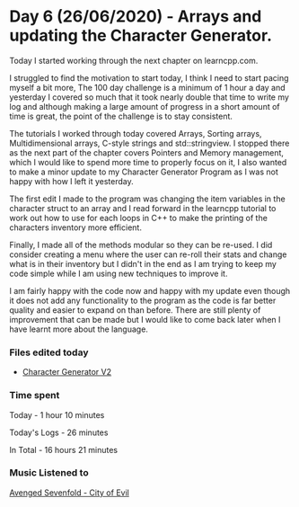 # Day 6 (26/06/2020) - Arrays and updating the Character Generator.
Today I started working through the next chapter on learncpp.com.

I struggled to find the motivation to start today, I think I need to start pacing myself a bit more, The 100 day challenge is a minimum of 1 hour a day and yesterday I covered so much that it took nearly double that time to write my log and although making a large amount of progress in a short amount of time is great, the point of the challenge is to stay consistent.

The tutorials I worked through today covered Arrays, Sorting arrays, Multidimensional arrays, C-style strings and std::stringview. I stopped there as the next part of the chapter covers Pointers and Memory management, which I would like to spend more time to properly focus on it, I also wanted to make a minor update to my Character Generator Program as I was not happy with how I left it yesterday.

The first edit I made to the program was changing the item variables in the character struct to an array and I read forward in the learncpp tutorial to work out how to use for each loops in C++ to make the printing of the characters inventory more efficient.

Finally, I made all of the methods modular so they can be re-used. I did consider creating a menu where the user can re-roll their stats and change what is in their inventory but I didn't in the end as I am trying to keep my code simple while I am using new techniques to improve it.

I am fairly happy with the code now and happy with my update even though it does not add any functionality to the program as the code is far better quality and easier to expand on than before. There are still plenty of improvement that can be made but I would like to come back later when I have learnt more about the language.
### Files edited today
* [Character Generator V2](https://github.com/ZenoxSphere/ZS_100_Days_Of_Code/blob/master/Code/Character_Generator_V2/Character_Generator/Character_Generator.cpp)
### Time spent
Today - 1 hour 10 minutes

Today's Logs - 26 minutes

In Total - 16 hours 21 minutes
### Music Listened to
[Avenged Sevenfold - City of Evil](https://open.spotify.com/album/0TdsEj0Ep5DCtuQ68Pw9Cb?si=tTZIIrfmQdGAWvLxyKbNvQ)